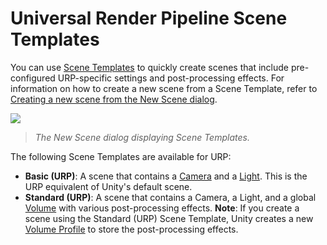 # Universal Render Pipeline Scene Templates

You can use [Scene Templates](https://docs.unity3d.com/Manual/scene-templates.html) to quickly create scenes that include pre-configured URP-specific settings and post-processing effects. For information on how to create a new scene from a Scene Template, refer to [Creating a new scene from the New Scene dialog](https://docs.unity3d.com/Manual/scenes-working-with.html#creating-a-new-scene-from-the-new-scene-dialog).

![](Images/scene-templates.png)

> *The New Scene dialog displaying Scene Templates.*

The following Scene Templates are available for URP:

* **Basic (URP)**: A scene that contains a [Camera](camera-component-reference.md) and a [Light](light-component.md). This is the URP equivalent of Unity's default scene.
* **Standard (URP)**: A scene that contains a Camera, a Light, and a global [Volume](Volumes.md) with various post-processing effects. **Note**: If you create a scene using the Standard (URP) Scene Template, Unity creates a new [Volume Profile](VolumeProfile.md) to store the post-processing effects.
